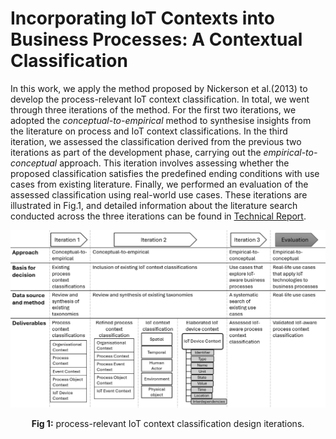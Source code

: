 # Incorporating IoT Contexts into Business Processes: A Contextual Classification

In this work, we apply the method proposed by Nickerson et al.(2013) to develop the process-relevant IoT context classification. In total, we went through three iterations of the method. For the first two iterations, we adopted the _conceptual-to-empirical_ method to synthesise insights from the literature on process and IoT context classifications. In the third iteration, we assessed the classification derived from the previous two iterations as part of the development phase, carrying out the _empirical-to-conceptual_ approach. This iteration involves assessing whether the proposed classification satisfies the predefined ending conditions with use cases from existing literature. Finally, we performed an evaluation of the assessed classification using real-world use cases. These iterations are illustrated in Fig.1, and detailed information about the literature search conducted across the three iterations can be found in [Technical Report](TechnicalReport.md).

<div align="center">
  <img src="Figures/design_iteration.PNG" alt="Chart Image" width="700">
  <p><strong>Fig 1:</strong> process-relevant IoT context classification design iterations.</p>
</div>
